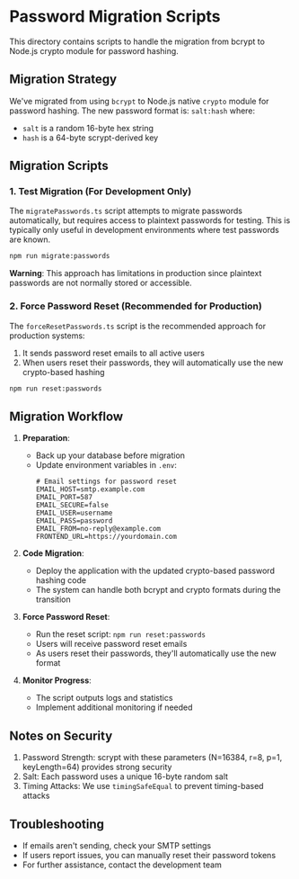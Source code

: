 # Password Migration Scripts

This directory contains scripts to handle the migration from bcrypt to Node.js crypto module for password hashing.

## Migration Strategy

We've migrated from using `bcrypt` to Node.js native `crypto` module for password hashing. The new password format is: `salt:hash` where:
- `salt` is a random 16-byte hex string
- `hash` is a 64-byte scrypt-derived key

## Migration Scripts

### 1. Test Migration (For Development Only)

The `migratePasswords.ts` script attempts to migrate passwords automatically, but requires access to plaintext passwords for testing. This is typically only useful in development environments where test passwords are known.

```bash
npm run migrate:passwords
```

**Warning**: This approach has limitations in production since plaintext passwords are not normally stored or accessible.

### 2. Force Password Reset (Recommended for Production)

The `forceResetPasswords.ts` script is the recommended approach for production systems:

1. It sends password reset emails to all active users
2. When users reset their passwords, they will automatically use the new crypto-based hashing

```bash
npm run reset:passwords
```

## Migration Workflow

1. **Preparation**:
   - Back up your database before migration
   - Update environment variables in `.env`:
     ```
     # Email settings for password reset
     EMAIL_HOST=smtp.example.com
     EMAIL_PORT=587
     EMAIL_SECURE=false
     EMAIL_USER=username
     EMAIL_PASS=password
     EMAIL_FROM=no-reply@example.com
     FRONTEND_URL=https://yourdomain.com
     ```

2. **Code Migration**:
   - Deploy the application with the updated crypto-based password hashing code
   - The system can handle both bcrypt and crypto formats during the transition

3. **Force Password Reset**:
   - Run the reset script: `npm run reset:passwords`
   - Users will receive password reset emails
   - As users reset their passwords, they'll automatically use the new format

4. **Monitor Progress**:
   - The script outputs logs and statistics
   - Implement additional monitoring if needed

## Notes on Security

1. Password Strength: scrypt with these parameters (N=16384, r=8, p=1, keyLength=64) provides strong security
2. Salt: Each password uses a unique 16-byte random salt
3. Timing Attacks: We use `timingSafeEqual` to prevent timing-based attacks

## Troubleshooting

- If emails aren't sending, check your SMTP settings
- If users report issues, you can manually reset their password tokens
- For further assistance, contact the development team 